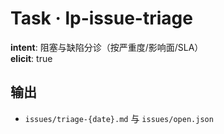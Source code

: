 # Task · lp-issue-triage

**intent**: 阻塞与缺陷分诊（按严重度/影响面/SLA）  
**elicit**: true

## 输出

- `issues/triage-{date}.md` 与 `issues/open.json`
